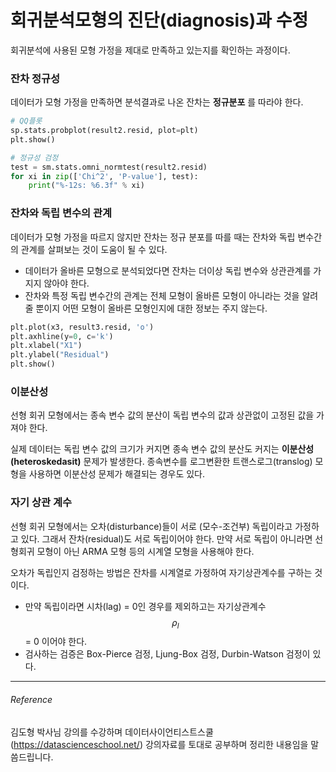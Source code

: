 <script> MathJax.Hub.Queue(["Typeset",MathJax.Hub]); </script>

# 회귀분석모형의 진단(diagnosis)과 수정

회귀분석에 사용된 모형 가정을 제대로 만족하고 있는지를 확인하는 과정이다.

### 잔차 정규성

데이터가 모형 가정을 만족하면 분석결과로 나온 잔차는 **정규분포** 를 따라야 한다.

~~~python
# QQ플롯
sp.stats.probplot(result2.resid, plot=plt)
plt.show()
~~~

~~~python
# 정규성 검정
test = sm.stats.omni_normtest(result2.resid)
for xi in zip(['Chi^2', 'P-value'], test):
    print("%-12s: %6.3f" % xi)
~~~

### 잔차와 독립 변수의 관계

데이터가 모형 가정을 따르지 않지만 잔차는 정규 분포를 따를 때는 잔차와 독립 변수간의 관계를 살펴보는 것이 도움이 될 수 있다. 
- 데이터가 올바른 모형으로 분석되었다면 잔차는 더이상 독립 변수와 상관관계를 가지지 않아야 한다. 
- 잔차와 특정 독립 변수간의 관계는 전체 모형이 올바른 모형이 아니라는 것을 알려줄 뿐이지 어떤 모형이 올바른 모형인지에 대한 정보는 주지 않는다.

~~~python
plt.plot(x3, result3.resid, 'o')
plt.axhline(y=0, c='k')
plt.xlabel("X1")
plt.ylabel("Residual")
plt.show()
~~~

### 이분산성

선형 회귀 모형에서는 종속 변수 값의 분산이 독립 변수의 값과 상관없이 고정된 값을 가져야 한다. 

실제 데이터는 독립 변수 값의 크기가 커지면 종속 변수 값의 분산도 커지는 **이분산성(heteroskedasit)** 문제가 발생한다. 종속변수를 로그변환한 트랜스로그(translog) 모형을 사용하면 이분산성 문제가 해결되는 경우도 있다. 

### 자기 상관 계수

선형 회귀 모형에서는 오차(disturbance)들이 서로 (모수-조건부) 독립이라고 가정하고 있다. 그래서 잔차(residual)도 서로 독립이어야 한다. 만약 서로 독립이 아니라면 선형회귀 모형이 아닌 ARMA 모형 등의 시계열 모형을 사용해야 한다.

오차가 독립인지 검정하는 방법은 잔차를 시계열로 가정하여 자기상관계수를 구하는 것이다.
- 만약 독립이라면 시차(lag) = 0인 경우를 제외하고는 자기상관계수 $$\rho_l$$ = 0 이어야 한다. 
- 검사하는 검증은 Box-Pierce 검정, Ljung-Box 검정, Durbin-Watson 검정이 있다. 
  
________________________________
###### Reference
김도형 박사님 강의를 수강하며 데이터사이언티스트스쿨(https://datascienceschool.net/) 강의자료를 토대로 공부하며 정리한 내용임을 말씀드립니다. 